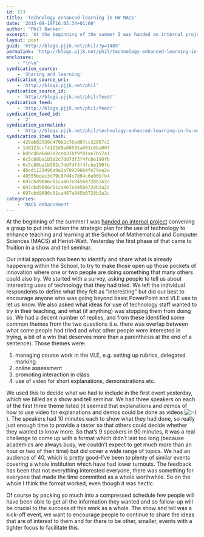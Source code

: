 ```yaml
---
id: 153
title: 'Technology enhanced learning in HW MACS'
date: '2015-08-19T16:05:34+01:00'
author: 'Phil Barker'
excerpt: 'At the beginning of the summer I was handed an internal project&nbsp;convening a group to put into action the strategic plan for&nbsp;the use of technology to enhance teaching and learning at the School of Mathematical and Computer Sciences (MACS) at Heriot-Watt. Yesterday the first phase of that came to fruition in a show and tell &hellip; <a href="http://blogs.pjjk.net/phil/technology-enhanced-learning-in-hw-macs/">Continue reading <span>Technology enhanced learning in HW MACS</span> <span>&rarr;</span></a>'
layout: post
guid: 'http://blogs.pjjk.net/phil/?p=1489'
permalink: 'http://blogs.pjjk.net/phil/technology-enhanced-learning-in-hw-macs/'
enclosure:
    - "\n\n"
syndication_source:
    - 'Sharing and learning'
syndication_source_uri:
    - 'http://blogs.pjjk.net/phil'
syndication_source_id:
    - 'http://blogs.pjjk.net/phil/feed/'
syndication_feed:
    - 'http://blogs.pjjk.net/phil/feed/'
syndication_feed_id:
    - '2'
syndication_permalink:
    - 'http://blogs.pjjk.net/phil/technology-enhanced-learning-in-hw-macs/'
syndication_item_hash:
    - 429ab02930c470b2c70ad07cc32057c2
    - 148123ccf4122d9a68591a691c6ba80f
    - bddcd6a660302ce431bf9fd1ae7b57a1
    - 6c5c88ba1b582c7dd7df3f4fcbe190fb
    - 6c5c88ba1b582c7dd7df3f4fcbe190fb
    - d6ed1123496a9a2a70929664fe79ea2a
    - 49555bdec3d79c87d4c7d94c6e00bfb4
    - 697cbd9686c61ca467e845b0728b3a2c
    - 697cbd9686c61ca467e845b0728b3a2c
    - 697cbd9686c61ca467e845b0728b3a2c
categories:
    - 'MACS enhancement'
---
```


At the beginning of the summer I was [handed an internal project](http://blogs.pjjk.net/phil/new-projects-for-me-at-heriot-watt/) convening a group to put into action the strategic plan for the use of technology to enhance teaching and learning at the School of Mathematical and Computer Sciences (MACS) at Heriot-Watt. Yesterday the first phase of that came to fruition in a show and tell seminar.

Our initial approach has been to identify and share what is already happening within the School, to try to make those open up those pockets of innovation where one or two people are doing something that many others could also try. We started with a survey, asking people to tell us about interesting uses of technology that they had tried. We left the individual respondents to define what they felt as “interesting” but did our best to encourage anyone who was going beyond basic PowerPoint and VLE use to let us know. We also asked what ideas for use of technology staff wanted to try in their teaching, and what (if anything) was stopping them from doing so. We had a decent number of replies, and from these identified some common themes from the two questions (i.e. there was overlap between what some people had tried and what other people were interested in trying, a bit of a win that deserves more than a parenthesis at the end of a sentence). Those themes were:

1. managing course work in the VLE, e.g. setting up rubrics, delegated marking.
2. online assessment
3. promoting interaction in class
4. use of video for short explanations, demonstrations etc.

We used this to decide what we had to include in the first event yesterday, which we billed as a show and tell seminar. We had three speakers on each of the first three theme listed (it seemed that explanations and demos of how to use video for explanations and demos could be done as videos ![:-)](http://blogs.pjjk.net/phil/wp-includes/images/smilies/simple-smile.png) ). The speakers had 10 minutes each to show what they had done, so really just enough time to provide a taster so that others could decide whether they wanted to know more. So that’s 9 speakers in 90 minutes, it was a real challenge to come up with a format which didn’t last too long (because academics are always busy, we couldn’t expect to get much more than an hour or two of their time) but did cover a wide range of topics. We had an audience of 40, which is pretty good–I’ve been to plenty of similar events covering a whole institution which have had lower turnouts. The feedback has been that not everything interested everyone, there was something for everyone that made the time committed as a whole worthwhile. So on the whole I think the format worked, even though it was hectic.

Of course by packing so much into a compressed schedule few people will have been able to get all the information they wanted and so follow-up will be crucial to the success of this work as a whole. The show and tell was a kick-off event, we want to encourage people to continue to share the ideas that are of interest to them and for there to be other, smaller, events with a tighter focus to facilitate this.